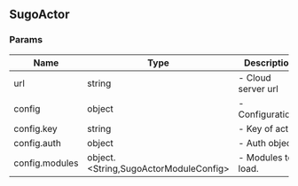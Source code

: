 ## SugoActor



### Params

| Name | Type | Description |
| ----- | --- | -------- |
| url | string | - Cloud server url |
| config | object | - Configurations |
| config.key | string | - Key of actor |
| config.auth | object | - Auth object |
| config.modules | object.&lt;String,SugoActorModuleConfig&gt; | - Modules to load. |

